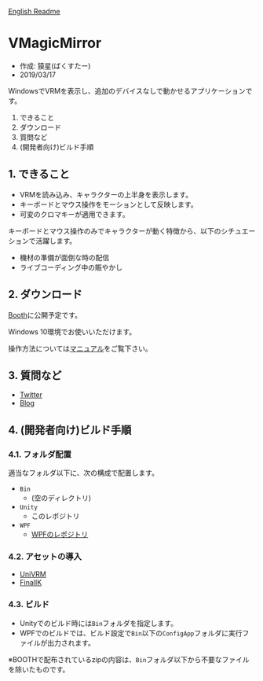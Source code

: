 
[English Readme](https://github.com/malaybaku/VMagicMirror/blob/master/README_en.md)

# VMagicMirror

* 作成: 獏星(ばくすたー)
* 2019/03/17

WindowsでVRMを表示し、追加のデバイスなしで動かせるアプリケーションです。

1. できること
2. ダウンロード
3. 質問など
4. (開発者向け)ビルド手順

## 1. できること

* VRMを読み込み、キャラクターの上半身を表示します。
* キーボードとマウス操作をモーションとして反映します。
* 可変のクロマキーが適用できます。

キーボードとマウス操作のみでキャラクターが動く特徴から、以下のシチュエーションで活躍します。

* 機材の準備が面倒な時の配信
* ライブコーディング中の賑やかし

## 2. ダウンロード

[Booth](https://baku-dreameater.booth.pm/)に公開予定です。

Windows 10環境でお使いいただけます。

操作方法については[マニュアル](https://github.com/malaybaku/VMagicMirror/blob/master/doc/manual.md)をご覧下さい。

## 3. 質問など

* [Twitter](https://twitter.com/baku_dreameater)
* [Blog](https://www.baku-dreameater.net/)


## 4. (開発者向け)ビルド手順

### 4.1. フォルダ配置

適当なフォルダ以下に、次の構成で配置します。

+ `Bin`
    + (空のディレクトリ)
+ `Unity`
    + このレポジトリ
+ `WPF`
    + [WPFのレポジトリ](https://github.com/malaybaku/VMAgicMirrorConfig)

### 4.2. アセットの導入

* [UniVRM](https://dwango.github.io/vrm/)
* [FinalIK](https://assetstore.unity.com/packages/tools/animation/final-ik-14290)

### 4.3. ビルド

* Unityでのビルド時には`Bin`フォルダを指定します。
* WPFでのビルドでは、ビルド設定で`Bin`以下の`ConfigApp`フォルダに実行ファイルが出力されます。

※BOOTHで配布されているzipの内容は、`Bin`フォルダ以下から不要なファイルを除いたものです。


